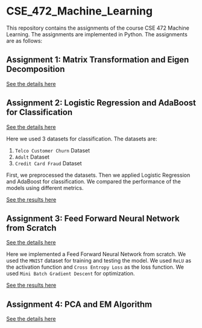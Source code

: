 # CSE_472_Machine_Learning
This repository contains the assignments of the course CSE 472 Machine Learning. The assignments are implemented in Python. The assignments are as follows:

## Assignment 1: Matrix Transformation and Eigen Decomposition
[See the details here](./Offline_1/matrix_transformations_and_eigen_decomposition.ipynb)

## Assignment 2: Logistic Regression and AdaBoost for Classification

[See the details here](./Offline_2/CSE472_%20Assignment%202.pdf)

Here we used 3 datasets for classification. The datasets are:
1. `Telco Customer Churn` Dataset
2. `Adult` Dataset
3. `Credit Card Fraud` Dataset

First, we preprocessed the datasets. Then we applied Logistic Regression and AdaBoost for classification. We compared the performance of the models using different metrics.

[See the results here](./Offline_2/1805064.pdf)


## Assignment 3: Feed Forward Neural Network from Scratch

[See the details here](./Offline_3/CSE%20472%20Jul%202023%20-%20Assignment%203.pdf)

Here we implemented a Feed Forward Neural Network from scratch. We used the `MNIST` dataset for training and testing the model. We used `ReLU` as the activation function and `Cross Entropy Loss` as the loss function. We used `Mini Batch Gradient Descent` for optimization.

[See the results here](./Offline_3/report_1805064.pdf)

## Assignment 4: PCA and EM Algorithm

[See the details here](./Offline_4/CSE472%20[July%202023]%20Assignment-4.pdf)

